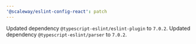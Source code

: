 ```yaml
---
'@scaleway/eslint-config-react': patch
---
```


Updated dependency `@typescript-eslint/eslint-plugin` to `7.0.2`.
Updated dependency `@typescript-eslint/parser` to `7.0.2`.
